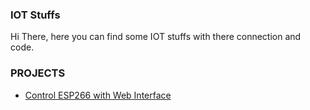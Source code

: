### IOT Stuffs
Hi There, here you can find some IOT stuffs with there connection and code.

### PROJECTS

- [Control ESP266 with Web Interface](https://github.com/adheeb-vk/ESP8266-Automation/tree/main/esp8266_webhosted)
